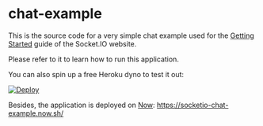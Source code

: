 # chat-example

This is the source code for a very simple chat example used for
the [Getting Started](http://socket.io/get-started/chat/) guide
of the Socket.IO website.

Please refer to it to learn how to run this application.

You can also spin up a free Heroku dyno to test it out:

[![Deploy](https://www.herokucdn.com/deploy/button.png)](https://heroku.com/deploy?template=https://github.com/vamsiharshakarpuram/achievethistime/tree/main)

Besides, the application is deployed on [Now](https://zeit.co/now): https://socketio-chat-example.now.sh/
